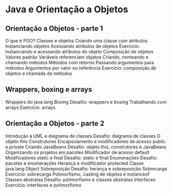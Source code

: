 # Java e Orientação a Objetos
## Orientação a Objetos - parte 1

O que é POO?
Classes e objetos
Criando uma classe com atributos
Instanciando objetos
Acessando atributos de objetos
Exercício: instanciando e acessando atributos do objeto
Composição de objetos
Valores padrão
Variáveis referenciam objetos
Criando, nomeando e chamando métodos
Métodos com retorno
Passando argumentos para métodos
Argumentos por valor ou referência
Exercício: composição de objetos e chamada de métodos

## Wrappers, boxing e arrays
Wrappers do java.lang
Boxing
Desafio: wrappers e boxing
Trabalhando com arrays
Exercício: arrays

## Orientação a Objetos - parte 2
Introdução à UML e diagrama de classes
Desafio: diagrama de classes
O objeto this
Construtores
Encapsulamento e modificadores de acesso public e private
Criando JavaBeans
Desafio: objeto this, construtores e JavaBeans
Organizando os projetos em pacotes
Modificador de acesso default
Modificadores static e final
Desafio: static e final
Enumerações
Desafio: pacotes e enumerações
Herança e modificador protected
Classe java.lang.Object
Sobreposição
Desafio: herança e sobreposição
Sobrecarga
Exercício: sobrecarga
Polimorfismo, casting de objetos e instanceof
Classes abstratas
Desafio: polimorfismo e classes abstratas
Interfaces
Exercício: interfaces e polimorfismo

